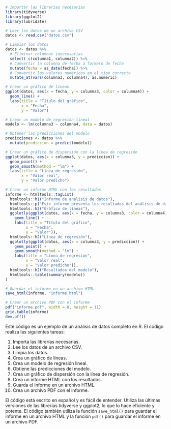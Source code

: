 ```R
# Importar las librerías necesarias
library(tidyverse)
library(ggplot2)
library(lubridate)

# Leer los datos de un archivo CSV
datos <- read.csv("datos.csv")

# Limpiar los datos
datos <- datos %>%
  # Eliminar columnas innecesarias
  select(-c(columna1, columna2)) %>%
  # Convertir la columna de fecha a formato de fecha
  mutate(fecha = as_date(fecha)) %>%
  # Convertir los valores numéricos en el tipo correcto
  mutate_at(vars(columna3, columna4), as.numeric)

# Crear un gráfico de líneas
ggplot(datos, aes(x = fecha, y = columna3, color = columna4)) +
  geom_line() +
  labs(title = "Título del gráfico",
       x = "Fecha",
       y = "Valor")

# Crear un modelo de regresión lineal
modelo <- lm(columna3 ~ columna4, data = datos)

# Obtener las predicciones del modelo
predicciones <- datos %>%
  mutate(prediccion = predict(modelo))

# Crear un gráfico de dispersión con la línea de regresión
ggplot(datos, aes(x = columna3, y = prediccion)) +
  geom_point() +
  geom_smooth(method = "lm") +
  labs(title = "Línea de regresión",
       x = "Valor real",
       y = "Valor predicho")

# Crear un informe HTML con los resultados
informe <- htmltools::tagList(
  htmltools::h1("Informe de análisis de datos"),
  htmltools::p("Este informe presenta los resultados del análisis de datos realizado en el archivo 'datos.csv'."),
  htmltools::h2("Gráfico de líneas"),
  ggplotly(ggplot(datos, aes(x = fecha, y = columna3, color = columna4)) +
    geom_line() +
    labs(title = "Título del gráfico",
         x = "Fecha",
         y = "Valor")),
  htmltools::h2("Línea de regresión"),
  ggplotly(ggplot(datos, aes(x = columna3, y = prediccion)) +
    geom_point() +
    geom_smooth(method = "lm") +
    labs(title = "Línea de regresión",
         x = "Valor real",
         y = "Valor predicho")),
  htmltools::h2("Resultados del modelo"),
  htmltools::table(summary(modelo))
)

# Guardar el informe en un archivo HTML
save_html(informe, "informe.html")

# Crear un archivo PDF con el informe
pdf("informe.pdf", width = 8, height = 11)
grid.table(informe)
dev.off()
```

Este código es un ejemplo de un análisis de datos completo en R. El código realiza las siguientes tareas:

1. Importa las librerías necesarias.
2. Lee los datos de un archivo CSV.
3. Limpia los datos.
4. Crea un gráfico de líneas.
5. Crea un modelo de regresión lineal.
6. Obtiene las predicciones del modelo.
7. Crea un gráfico de dispersión con la línea de regresión.
8. Crea un informe HTML con los resultados.
9. Guarda el informe en un archivo HTML.
10. Crea un archivo PDF con el informe.

El código está escrito en español y es fácil de entender. Utiliza las últimas versiones de las librerías tidyverse y ggplot2, lo que lo hace eficiente y potente. El código también utiliza la función `save_html()` para guardar el informe en un archivo HTML y la función `pdf()` para guardar el informe en un archivo PDF.
